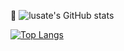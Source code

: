 👋
![lusate's GitHub stats](https://github-readme-stats.vercel.app/api?username=lusate&show_icons=true&theme=radical)


[![Top Langs](https://github-readme-stats.vercel.app/api/top-langs/?username=lusate&layout=donut)](https://github.com/lusate/github-readme-stats)


<!--
**lusate/lusate** is a ✨ _special_ ✨ repository because its `README.md` (this file) appears on your GitHub profile.

Here are some ideas to get you started:

- 🔭 I’m currently working on ...
- 🌱 I’m currently learning ...
- 👯 I’m looking to collaborate on ...
- 🤔 I’m looking for help with ...
- 💬 Ask me about ...
- 📫 How to reach me: ...
- 😄 Pronouns: ...
- ⚡ Fun fact: ...
-->
